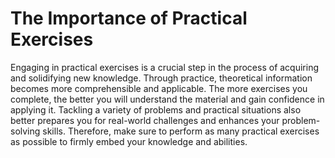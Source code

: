 # The Importance of Practical Exercises

Engaging in practical exercises is a crucial step in the process of acquiring and solidifying new knowledge. Through practice, theoretical information becomes more comprehensible and applicable. The more exercises you complete, the better you will understand the material and gain confidence in applying it. Tackling a variety of problems and practical situations also better prepares you for real-world challenges and enhances your problem-solving skills. Therefore, make sure to perform as many practical exercises as possible to firmly embed your knowledge and abilities.
